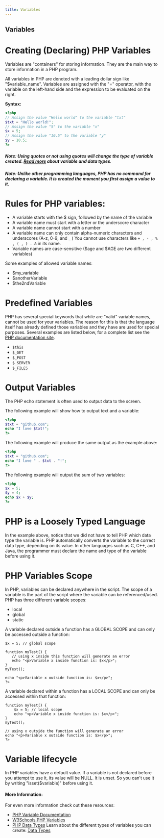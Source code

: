 ```yaml
---
title: Variables
---
```


## Variables
# Creating (Declaring) PHP Variables

Variables are "containers" for storing information. They are the main way to store information in a PHP program. 

All variables in PHP are denoted with a leading dollar sign like "$variable_name".
Variables are assigned with the "=" operator, with the variable on the left-hand side and the expression to be evaluated on the right.

**Syntax:**

```php
<?php
// Assign the value "Hello world" to the variable "txt"
$txt = "Hello world!";
// Assign the value "5" to the variable "x"
$x = 5;
// Assign the value "10.5" to the variable "y"
$y = 10.5;
?>
```

##### Note: Using quotes or not using quotes will change the type of variable created. [Read more](https://guide.freecodecamp.org/php/data-types) about variable and data types.

##### Note: Unlike other programming languages, PHP has no command for declaring a variable. It is created the moment you first assign a value to it.

# Rules for PHP variables:

* A variable starts with the $ sign, followed by the name of the variable
* A variable name must start with a letter or the underscore character
* A variable name cannot start with a number
* A variable name can only contain alpha-numeric characters and underscores (A-z, 0-9, and _ ) You cannot use characters like `+ , - , % , ( , ) . &` in its name.
* Variable names are case-sensitive ($age and $AGE are two different variables)

Some examples of allowed variable names:

* $my_variable
* $anotherVariable
* $the2ndVariable

# Predefined Variables

PHP has several special keywords that while are "valid" variable names, cannot be used for your variables. The reason for this is that the language itself has already defined those variables and they have are used for special purposes. Several examples are listed below, for a complete list see the [PHP documentation site](https://secure.php.net/manual/en/language.variables.predefined.php).
-  `$this`
- `$_GET`
- `$_POST`
- `$_SERVER`
- `$_FILES`

# Output Variables

The PHP echo statement is often used to output data to the screen.

The following example will show how to output text and a variable:
````php
<?php
$txt = "github.com";
echo "I love $txt!";
?>
````

The following example will produce the same output as the example above:
````php
<?php
$txt = "github.com";
echo "I love " . $txt . "!";
?>
````

The following example will output the sum of two variables:
````php
<?php
$x = 5;
$y = 4;
echo $x + $y;
?>
````

# PHP is a Loosely Typed Language

In the example above, notice that we did not have to tell PHP which data type the variable is.
PHP automatically converts the variable to the correct data type, depending on its value.
In other languages such as C, C++, and Java, the programmer must declare the name and type of the variable before using it.

# PHP Variables Scope

In PHP, variables can be declared anywhere in the script.
The scope of a variable is the part of the script where the variable can be referenced/used.
PHP has three different variable scopes:
 - local
 - global
 - static
 
 A variable declared outside a function has a GLOBAL SCOPE and can only be accessed outside a function:
 ````<?php
$x = 5; // global scope

function myTest() {
    // using x inside this function will generate an error
    echo "<p>Variable x inside function is: $x</p>";
} 
myTest();

echo "<p>Variable x outside function is: $x</p>";
?>
````

A variable declared within a function has a LOCAL SCOPE and can only be accessed within that function:
````<?php
function myTest() {
    $x = 5; // local scope
    echo "<p>Variable x inside function is: $x</p>";
} 
myTest();

// using x outside the function will generate an error
echo "<p>Variable x outside function is: $x</p>";
?>
````

# Variable lifecycle

In PHP variables have a default value. If a variable is not declared before you attempt to use it, its value will be NULL. It is unset. So you can't use it by writing "isset($variable)" before using it.

#### More Information:

For even more information check out these resources: 
- [PHP Variable Documentation](http://php.net/manual/en/language.variables.php)
- [W3Schools PHP Variables](https://www.w3schools.com/php/php_variables.asp)
- [PHP Data Types](https://guide.freecodecamp.org/php/data-types)
Learn about the different types of variables you can create: [Data Types](https://guide.freecodecamp.org/php/variables/data-types)
<!-- Please add any articles you think might be helpful to read before writing the article -->

